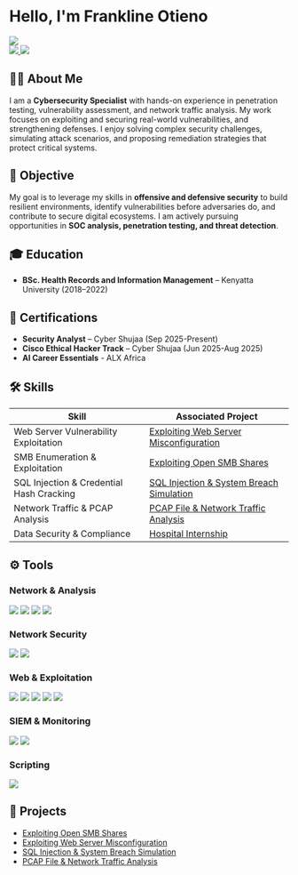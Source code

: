 # Hello, I'm Frankline Otieno  

<a href="mailto:franc.otieno22@gmail.com"><img src="https://img.shields.io/badge/-Email-D14836?&style=for-the-badge&logo=gmail&logoColor=white" /></a>  
<a href="https://www.credly.com/users/frankline-otieno.4bee4d61/badges#credly"><img src="https://img.shields.io/badge/-Credly-FF6B00?&style=for-the-badge&logo=credly&logoColor=white" />
<a href="https://franklineo-sec.github.io/Portfolio/"><img src="https://img.shields.io/badge/-Portfolio-0078D4?&style=for-the-badge&logo=google-chrome&logoColor=white" />
</a>  

## 👨‍💻 About Me  
I am a **Cybersecurity Specialist** with hands-on experience in penetration testing, vulnerability assessment, and network traffic analysis. My work focuses on exploiting and securing real-world vulnerabilities, and strengthening defenses. I enjoy solving complex security challenges, simulating attack scenarios, and proposing remediation strategies that protect critical systems.  

## 🎯 Objective  
My goal is to leverage my skills in **offensive and defensive security** to build resilient environments, identify vulnerabilities before adversaries do, and contribute to secure digital ecosystems. I am actively pursuing opportunities in **SOC analysis, penetration testing, and threat detection**.  

## 🎓 Education  
- **BSc. Health Records and Information Management** – Kenyatta University (2018–2022)  

## 📜 Certifications  
- **Security Analyst** – Cyber Shujaa (Sep 2025-Present)  
- **Cisco Ethical Hacker Track** – Cyber Shujaa (Jun 2025-Aug 2025)
- **AI Career Essentials** - ALX Africa  

## 🛠 Skills  

| Skill                                         | Associated Project                                                                 |
|-----------------------------------------------|------------------------------------------------------------------------------------|
| Web Server Vulnerability Exploitation         | <a href="https://github.com/FranklineO-sec/Exploiting-Web-Server-Misconfiguration/blob/main/README.md">Exploiting Web Server Misconfiguration</a>   |
| SMB Enumeration & Exploitation                | <a href="https://github.com/FranklineO-sec/Exploiting-Open-SMB-Shares/blob/main/README.md">Exploiting Open SMB Shares</a>                          |
| SQL Injection & Credential Hash Cracking      | <a href="https://github.com/FranklineO-sec/SQL-Injection-System-Breach-Simulation/blob/main/README.md">SQL Injection & System Breach Simulation</a>|
| Network Traffic & PCAP Analysis               | <a href="https://github.com/FranklineO-sec/PCAP-File-Network-Traffic-Analysis/blob/main/README.md">PCAP File & Network Traffic Analysis</a>       |
| Data Security & Compliance                    | [Hospital Internship](#hospital-internship)                                        |

## ⚙️ Tools  

### Network & Analysis  
<div>
    <img src="https://img.shields.io/badge/-Wireshark-1679A7?&style=for-the-badge&logo=Wireshark&logoColor=white" />
    <img src="https://img.shields.io/badge/-Nmap-2C2D72?&style=for-the-badge&logo=nmap&logoColor=white" />
    <img src="https://img.shields.io/badge/-Enum4Linux-000000?&style=for-the-badge&logo=linux&logoColor=white" />
  <img src="https://img.shields.io/badge/-SMBClient-00A300?&style=for-the-badge&logo=samba&logoColor=white" />
</div>

### Network Security  
<div>
    <img src="https://img.shields.io/badge/-Firewall-EF3B2D?&style=for-the-badge&logo=fortinet&logoColor=white" />
    <img src="https://img.shields.io/badge/-IDS/IPS-1C1C1C?&style=for-the-badge&logo=securityscorecard&logoColor=white" />
</div>

### Web & Exploitation  
<div>
    <img src="https://img.shields.io/badge/-Kali_Linux-557C94?&style=for-the-badge&logo=kalilinux&logoColor=white" />
    <img src="https://img.shields.io/badge/-SQLMap-CC0000?&style=for-the-badge&logo=databricks&logoColor=white" />
    <img src="https://img.shields.io/badge/-Nikto-FF6600?&style=for-the-badge&logo=apache&logoColor=white" />
    <img src="https://img.shields.io/badge/-Metasploit-512BD4?&style=for-the-badge&logo=metasploit&logoColor=white" />
    <img src="https://img.shields.io/badge/-Burp_Suite-FB542B?&style=for-the-badge&logo=burp&logoColor=white" />
</div>

### SIEM & Monitoring  
<div>
    <img src="https://img.shields.io/badge/-Splunk-000000?&style=for-the-badge&logo=Splunk&logoColor=white" />
  <img src="https://img.shields.io/badge/-IBM_QRadar-054ADA?&style=for-the-badge&logo=ibm&logoColor=white" />
</div>

### Scripting  
<div>
    <img src="https://img.shields.io/badge/-Python-3776AB?&style=for-the-badge&logo=python&logoColor=white" />
   
</div>

## 🚀 Projects  
- <a href="https://github.com/FranklineO-sec/Exploiting-Open-SMB-Shares/blob/main/README.md">Exploiting Open SMB Shares</a>
- <a href="https://github.com/FranklineO-sec/Exploiting-Web-Server-Misconfiguration/blob/main/README.md">Exploiting Web Server Misconfiguration</a>
- <a href="https://github.com/FranklineO-sec/SQL-Injection-System-Breach-Simulation/blob/main/README.md">SQL Injection & System Breach Simulation</a> 
- <a href="https://github.com/FranklineO-sec/PCAP-File-Network-Traffic-Analysis/blob/main/README.md">PCAP File & Network Traffic Analysis</a>

